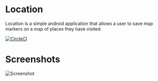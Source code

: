# Location
Location is a simple android application that allows a user to save map markers on a map of places they have visited.

[![CircleCI](https://circleci.com/gh/PabiMoloi/Location.svg?style=svg)](https://circleci.com/gh/PabiMoloi/Location)

# Screenshots
![Screenshot](splashscreen.png)